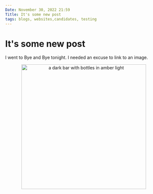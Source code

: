 ```yaml
---
Date: November 30, 2022 21:59
Title: It's some new post
tags: blogs, websites,candidates, testing
---
```


# It's some new post

I went to Bye and Bye tonight. I needed an excuse to link to an image. 

<div style="text-align:center;">
<img src="https://its.puddingtime.org/uploads/2022/e77b569f95.jpg" width=400 alt="a dark bar with bottles in amber light">
</div>

